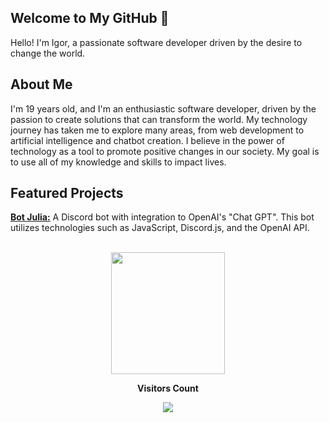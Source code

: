 ## Welcome to My GitHub 👋

Hello! I'm Igor, a passionate software developer driven by the desire to change the world.

## About Me

I'm 19 years old, and I'm an enthusiastic software developer, driven by the passion to create solutions that can transform the world. My technology journey has taken me to explore many areas, from web development to artificial intelligence and chatbot creation. I believe in the power of technology as a tool to promote positive changes in our society. My goal is to use all of my knowledge and skills to impact lives.

## Featured Projects

**[Bot Julia:](https://botjulia.xyz)** A Discord bot with integration to OpenAI's "Chat GPT". This bot utilizes technologies such as JavaScript, Discord.js, and the OpenAI API.

<div align="center">
  <br>
  <img width="60%" height="195px" src="https://github-readme-stats.vercel.app/api/top-langs?username=alonefps&layout=compact&theme=dark&langs_count=8&card_width=320"/>
  <br>
  <p align="centre"><b>Visitors Count</b></p>  
  <p align="center"><img align="center" src="https://profile-counter.glitch.me/{alonefps}/count.svg" /></p> 
</div>
